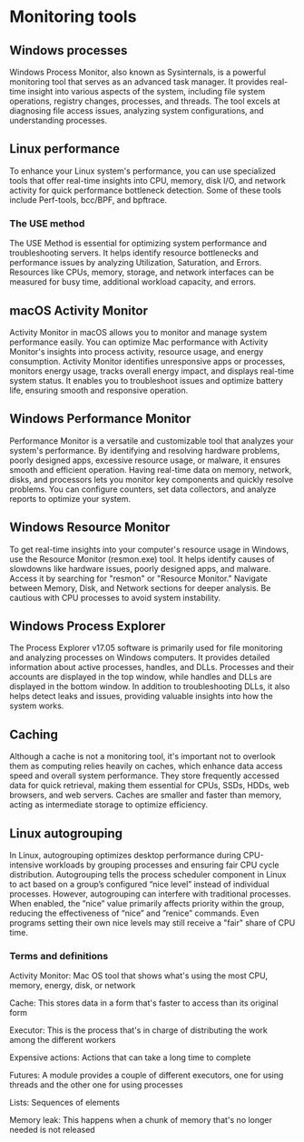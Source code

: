 # Monitoring tools

## Windows processes

Windows Process Monitor, also known as Sysinternals, is a powerful monitoring tool that serves as an advanced task manager. It provides real-time insight into various aspects of the system, including file system operations, registry changes, processes, and threads. The tool excels at diagnosing file access issues, analyzing system configurations, and understanding processes.

## Linux performance

To enhance your Linux system's performance, you can use specialized tools that offer real-time insights into CPU, memory, disk I/O, and network activity for quick performance bottleneck detection. Some of these tools include Perf-tools, bcc/BPF, and bpftrace.

### The USE method

The USE Method is essential for optimizing system performance and troubleshooting servers. It helps identify resource bottlenecks and performance issues by analyzing Utilization, Saturation, and Errors. Resources like CPUs, memory, storage, and network interfaces can be measured for busy time, additional workload capacity, and errors.

## macOS Activity Monitor

Activity Monitor in macOS allows you to monitor and manage system performance easily. You can optimize Mac performance with Activity Monitor's insights into process activity, resource usage, and energy consumption. Activity Monitor identifies unresponsive apps or processes, monitors energy usage, tracks overall energy impact, and displays real-time system status. It enables you to troubleshoot issues and optimize battery life, ensuring smooth and responsive operation.

## Windows Performance Monitor

Performance Monitor is a versatile and customizable tool that analyzes your system's performance. By identifying and resolving hardware problems, poorly designed apps, excessive resource usage, or malware, it ensures smooth and efficient operation. Having real-time data on memory, network, disks, and processors lets you monitor key components and quickly resolve problems. You can configure counters, set data collectors, and analyze reports to optimize your system.

## Windows Resource Monitor

To get real-time insights into your computer's resource usage in Windows, use the Resource Monitor (resmon.exe) tool. It helps identify causes of slowdowns like hardware issues, poorly designed apps, and malware. Access it by searching for "resmon" or "Resource Monitor." Navigate between Memory, Disk, and Network sections for deeper analysis. Be cautious with CPU processes to avoid system instability.

## Windows Process Explorer

The Process Explorer v17.05 software is primarily used for file monitoring and analyzing processes on Windows computers. It provides detailed information about active processes, handles, and DLLs. Processes and their accounts are displayed in the top window, while handles and DLLs are displayed in the bottom window. In addition to troubleshooting DLLs, it also helps detect leaks and issues, providing valuable insights into how the system works.

## Caching

Although a cache is not a monitoring tool, it's important not to overlook them as computing relies heavily on caches, which enhance data access speed and overall system performance. They store frequently accessed data for quick retrieval, making them essential for CPUs, SSDs, HDDs, web browsers, and web servers. Caches are smaller and faster than memory, acting as intermediate storage to optimize efficiency.

## Linux autogrouping

In Linux, autogrouping optimizes desktop performance during CPU-intensive workloads by grouping processes and ensuring fair CPU cycle distribution. Autogrouping tells the process scheduler component in Linux to act based on a group’s configured “nice level” instead of individual processes. However, autogrouping can interfere with traditional processes. When enabled, the ”nice” value primarily affects priority within the group, reducing the effectiveness of “nice” and ”renice” commands. Even programs setting their own nice levels may still receive a "fair" share of CPU time.

### Terms and definitions

Activity Monitor: Mac OS tool that shows what's using the most CPU, memory, energy, disk, or network

Cache: This stores data in a form that's faster to access than its original form

Executor: This is the process that's in charge of distributing the work among the different workers

Expensive actions: Actions that can take a long time to complete

Futures: A module provides a couple of different executors, one for using threads and the other one for using processes

Lists: Sequences of elements

Memory leak: This happens when a chunk of memory that's no longer needed is not released
